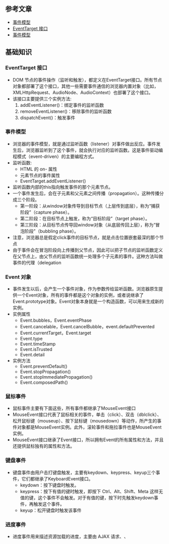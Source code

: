 ## 参考文章
- [事件模型](https://wangdoc.com/javascript/events/index.html)
- [EventTarget 接口](https://wangdoc.com/javascript/events/eventtarget.html)
- [事件模型](https://wangdoc.com/javascript/events/model.html)

## 基础知识

### EventTarget 接口
- DOM 节点的事件操作（监听和触发），都定义在EventTarget接口。所有节点对象都部署了这个接口，其他一些需要事件通信的浏览器内置对象（比如，XMLHttpRequest、AudioNode、AudioContext）也部署了这个接口。
- 该接口主要提供三个实例方法:
    1. addEventListener()：绑定事件的监听函数
    2. removeEventListener()：移除事件的监听函数
    3. dispatchEvent()：触发事件
### 事件模型
- 浏览器的事件模型，就是通过监听函数（listener）对事件做出反应。事件发生后，浏览器监听到了这个事件，就会执行对应的监听函数。这是事件驱动编程模式（event-driven）的主要编程方式。
- 监听函数:
    - HTML 的 on- 属性
    - 元素节点的事件属性
    - EventTarget.addEventListener()
- 监听函数内部的this指向触发事件的那个元素节点。
- 一个事件发生后，会在子元素和父元素之间传播（propagation）。这种传播分成三个阶段。
    - 第一阶段：从window对象传导到目标节点（上层传到底层），称为“捕获阶段”（capture phase）。
    - 第二阶段：在目标节点上触发，称为“目标阶段”（target phase）。
    - 第三阶段：从目标节点传导回window对象（从底层传回上层），称为“冒泡阶段”（bubbling phase）。
- 注意，浏览器总是假定click事件的目标节点，就是点击位置嵌套最深的那个节点
- 由于事件会在冒泡阶段向上传播到父节点，因此可以把子节点的监听函数定义在父节点上，由父节点的监听函数统一处理多个子元素的事件。这种方法叫做事件的代理（delegation

### Event 对象
- 事件发生以后，会产生一个事件对象，作为参数传给监听函数。浏览器原生提供一个Event对象，所有的事件都是这个对象的实例，或者说继承了Event.prototype对象。Event对象本身就是一个构造函数，可以用来生成新的实例。
- 实例属性
    - Event.bubbles，Event.eventPhase
    - Event.cancelable，Event.cancelBubble，event.defaultPrevented
    - Event.currentTarget，Event.target
    - Event.type
    - Event.timeStamp
    - Event.isTrusted
    - Event.detail
- 实例方法
    - Event.preventDefault()
    - Event.stopPropagation()
    - Event.stopImmediatePropagation()
    - Event.composedPath()

### 鼠标事件
- 鼠标事件主要有下面这些，所有事件都继承了MouseEvent接口
- MouseEvent接口代表了鼠标相关的事件，单击（click）、双击（dblclick）、松开鼠标键（mouseup）、按下鼠标键（mousedown）等动作，所产生的事件对象都是MouseEvent实例。此外，滚轮事件和拖拉事件也是MouseEvent实例。
- MouseEvent接口继承了Event接口，所以拥有Event的所有属性和方法，并且还提供鼠标独有的属性和方法。

### 键盘事件
- 键盘事件由用户击打键盘触发，主要有keydown、keypress、keyup三个事件，它们都继承了KeyboardEvent接口。
    - keydown：按下键盘时触发。
    - keypress：按下有值的键时触发，即按下 Ctrl、Alt、Shift、Meta 这样无值的键，这个事件不会触发。对于有值的键，按下时先触发keydown事件，再触发这个事件。
    - keyup：松开键盘时触发该事件
### 进度事件
- 进度事件用来描述资源加载的进度，主要由 AJAX 请求、<img>、<audio>、<video>、<style>、<link>等外部资源的加载触发，继承了ProgressEvent接口。
    - abort：外部资源中止加载时（比如用户取消）触发。如果发生错误导致中止，不会触发该事件。
    - error：由于错误导致外部资源无法加载时触发。
    - load：外部资源加载成功时触发。
    - loadstart：外部资源开始加载时触发。
    - loadend：外部资源停止加载时触发，发生顺序排在error、abort、load等事件的后面。
    - progress：外部资源加载过程中不断触发。
    - timeout：加载超时时触发。
### 表单事件
### 触摸事件
### 托拉事件
- 拖拉（drag）指的是，用户在某个对象上按下鼠标键不放，拖动它到另一个位置，然后释放鼠标键，将该对象放在那里。
- 拖拉的对象有好几种，包括元素节点、图片、链接、选中的文字等等。在网页中，除了元素节点默认不可以拖拉，其他（图片、链接、选中的文字）都可以直接拖拉。为了让元素节点可拖拉，可以将该节点的draggable属性设为true。
### GlobalEventHandlers 接口
- HTMLElement、Document和Window都继承了这个接口，也就是说，各种 HTML 元素、document对象、window对象上面都可以使用GlobalEventHandlers接口提供的属性。
- 事件:
    GlobalEventHandlers.onabort
    GlobalEventHandlers.onerror
    GlobalEventHandlers.onload、GlobalEventHandlers.onloadstart
    GlobalEventHandlers.onfocus，GlobalEventHandlers.onblur
    GlobalEventHandlers.onscroll
    GlobalEventHandlers.oncontextmenu，GlobalEventHandlers.onshow
